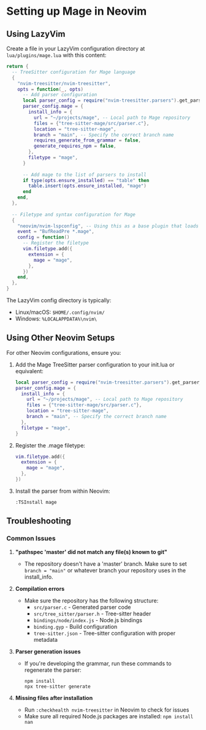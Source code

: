 # Setting up Mage in Neovim

## Using LazyVim

Create a file in your LazyVim configuration directory at `lua/plugins/mage.lua` with this content:

```lua
return {
  -- TreeSitter configuration for Mage language
  {
    "nvim-treesitter/nvim-treesitter",
    opts = function(_, opts)
      -- Add parser configuration
      local parser_config = require("nvim-treesitter.parsers").get_parser_configs()
      parser_config.mage = {
        install_info = {
          url = "~/projects/mage", -- Local path to Mage repository
          files = {"tree-sitter-mage/src/parser.c"},
          location = "tree-sitter-mage",
          branch = "main", -- Specify the correct branch name
          requires_generate_from_grammar = false,
          generate_requires_npm = false,
        },
        filetype = "mage",
      }
      
      -- Add mage to the list of parsers to install
      if type(opts.ensure_installed) == "table" then
        table.insert(opts.ensure_installed, "mage")
      end
    end,
  },
  
  -- Filetype and syntax configuration for Mage
  {
    "neovim/nvim-lspconfig", -- Using this as a base plugin that loads by default
    event = "BufReadPre *.mage",
    config = function()
      -- Register the filetype
      vim.filetype.add({
        extension = {
          mage = "mage",
        },
      })
    end,
  },
}
```

The LazyVim config directory is typically:
- Linux/macOS: `$HOME/.config/nvim/`
- Windows: `%LOCALAPPDATA%\nvim\`

## Using Other Neovim Setups

For other Neovim configurations, ensure you:

1. Add the Mage TreeSitter parser configuration to your init.lua or equivalent:
   ```lua
   local parser_config = require("nvim-treesitter.parsers").get_parser_configs()
   parser_config.mage = {
     install_info = {
       url = "~/projects/mage", -- Local path to Mage repository
       files = {"tree-sitter-mage/src/parser.c"},
       location = "tree-sitter-mage",
       branch = "main", -- Specify the correct branch name
     },
     filetype = "mage",
   }
   ```

2. Register the .mage filetype:
   ```lua
   vim.filetype.add({
     extension = {
       mage = "mage",
     },
   })
   ```

3. Install the parser from within Neovim:
   ```
   :TSInstall mage
   ```

## Troubleshooting

### Common Issues

1. **"pathspec 'master' did not match any file(s) known to git"**
   - The repository doesn't have a 'master' branch. Make sure to set `branch = "main"` or whatever branch your repository uses in the install_info.

2. **Compilation errors**
   - Make sure the repository has the following structure:
     - `src/parser.c` - Generated parser code
     - `src/tree_sitter/parser.h` - Tree-sitter header
     - `bindings/node/index.js` - Node.js bindings
     - `binding.gyp` - Build configuration
     - `tree-sitter.json` - Tree-sitter configuration with proper metadata

3. **Parser generation issues**
   - If you're developing the grammar, run these commands to regenerate the parser:
     ```
     npm install
     npx tree-sitter generate
     ```

4. **Missing files after installation**
   - Run `:checkhealth nvim-treesitter` in Neovim to check for issues
   - Make sure all required Node.js packages are installed: `npm install nan` 